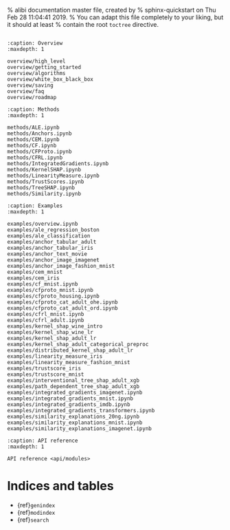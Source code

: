% alibi documentation master file, created by
% sphinx-quickstart on Thu Feb 28 11:04:41 2019.
% You can adapt this file completely to your liking, but it should at least
% contain the root `toctree` directive.

```{include} landing.md
```

```{toctree}
:caption: Overview
:maxdepth: 1

overview/high_level
overview/getting_started
overview/algorithms
overview/white_box_black_box
overview/saving
overview/faq
overview/roadmap
```

```{toctree}
:caption: Methods
:maxdepth: 1

methods/ALE.ipynb
methods/Anchors.ipynb
methods/CEM.ipynb
methods/CF.ipynb
methods/CFProto.ipynb
methods/CFRL.ipynb
methods/IntegratedGradients.ipynb
methods/KernelSHAP.ipynb
methods/LinearityMeasure.ipynb
methods/TrustScores.ipynb
methods/TreeSHAP.ipynb
methods/Similarity.ipynb
```

```{toctree}
:caption: Examples
:maxdepth: 1

examples/overview.ipynb
examples/ale_regression_boston
examples/ale_classification
examples/anchor_tabular_adult
examples/anchor_tabular_iris
examples/anchor_text_movie
examples/anchor_image_imagenet
examples/anchor_image_fashion_mnist
examples/cem_mnist
examples/cem_iris
examples/cf_mnist.ipynb
examples/cfproto_mnist.ipynb
examples/cfproto_housing.ipynb
examples/cfproto_cat_adult_ohe.ipynb
examples/cfproto_cat_adult_ord.ipynb
examples/cfrl_mnist.ipynb
examples/cfrl_adult.ipynb
examples/kernel_shap_wine_intro
examples/kernel_shap_wine_lr
examples/kernel_shap_adult_lr
examples/kernel_shap_adult_categorical_preproc
examples/distributed_kernel_shap_adult_lr
examples/linearity_measure_iris
examples/linearity_measure_fashion_mnist
examples/trustscore_iris
examples/trustscore_mnist
examples/interventional_tree_shap_adult_xgb
examples/path_dependent_tree_shap_adult_xgb
examples/integrated_gradients_imagenet.ipynb
examples/integrated_gradients_mnist.ipynb
examples/integrated_gradients_imdb.ipynb
examples/integrated_gradients_transformers.ipynb
examples/similarity_explanations_20ng.ipynb
examples/similarity_explanations_mnist.ipynb
examples/similarity_explanations_imagenet.ipynb
```

```{toctree}
:caption: API reference
:maxdepth: 1

API reference <api/modules>
```

# Indices and tables

- {ref}`genindex`
- {ref}`modindex`
- {ref}`search`
